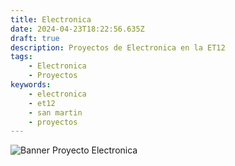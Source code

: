 ```yaml
---
title: Electronica
date: 2024-04-23T18:22:56.635Z
draft: true
description: Proyectos de Electronica en la ET12
tags:
    - Electronica
    - Proyectos
keywords:
    - electronica
    - et12
    - san martin
    - proyectos
---
```

![Banner Proyecto Electronica](/imgs/proyectoelectronica.png)